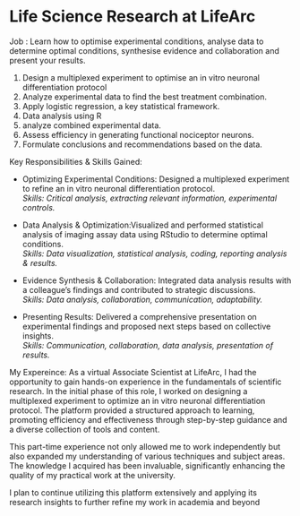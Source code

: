 # Life Science Research at LifeArc
Job : Learn how to optimise experimental conditions, analyse data to determine optimal conditions, synthesise evidence and collaboration and present your results.
1. Design a multiplexed experiment to optimise an in vitro neuronal differentiation protocol
2. Analyze experimental data to find the best treatment combination.
3. Apply logistic regression, a key statistical framework.
4. Data analysis using R
5. analyze combined experimental data.
6. Assess efficiency in generating functional nociceptor neurons.
7. Formulate conclusions and recommendations based on the data.

Key Responsibilities & Skills Gained:

- Optimizing Experimental Conditions: Designed a multiplexed experiment to refine an in vitro neuronal differentiation protocol.  
  *Skills: Critical analysis, extracting relevant information, experimental controls.*  

- Data Analysis & Optimization:Visualized and performed statistical analysis of imaging assay data using RStudio to determine optimal conditions.  
  *Skills: Data visualization, statistical analysis, coding, reporting analysis & results.*  

- Evidence Synthesis & Collaboration: Integrated data analysis results with a colleague’s findings and contributed to strategic discussions.  
  *Skills: Data analysis, collaboration, communication, adaptability.*  

- Presenting Results: Delivered a comprehensive presentation on experimental findings and proposed next steps based on collective insights.  
  *Skills: Communication, collaboration, data analysis, presentation of results.*  


My Expereince: 
As a virtual Associate Scientist at LifeArc, I had the opportunity to gain hands-on experience in the fundamentals of scientific research. In the initial phase of this role, I worked on designing a multiplexed experiment to optimize an in vitro neuronal differentiation protocol. The platform provided a structured approach to learning, promoting efficiency and effectiveness through step-by-step guidance and a diverse collection of tools and content.

This part-time experience not only allowed me to work independently but also expanded my understanding of various techniques and subject areas. The knowledge I acquired has been invaluable, significantly enhancing the quality of my practical work at the university.

I plan to continue utilizing this platform extensively and applying its research insights to further refine my work in academia and beyond
